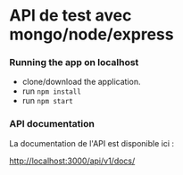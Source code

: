 # API de test avec mongo/node/express


### Running the app on localhost

* clone/download the application.
* run `npm install`
* run `npm start`
### API documentation

La documentation de l'API est disponible ici :

[http://localhost:3000/api/v1/docs/](http://localhost:3000/api/v1/docs/)
